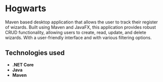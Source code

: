 # Hogwarts

Maven based desktop application that allows the user to track their register of wizards. Built using Maven and JavaFX, this application provides robust CRUD functionality, allowing users to create, read, update, and delete wizards. With a user-friendly interface and with various filtering options.

## Technologies used

- **.NET Core**
- **Java** 
- **Maven**
